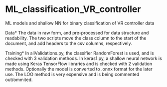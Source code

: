 # ML_classification_VR_controller
ML models and shallow NN for binary classification of VR controller data

Data*
The data in raw form, and pre-processed for data structure and readability. The two scripts move the class column to the start of the document, and add headers to the csv columns, respectively.

Training*
In allValidations.py, the classifier RandomForest is used, and is checked with 3 validation methods.
In keras1.py, a shallow neural network is made using Keras TensorFlow libraries and is checked with 2 validation methods. Optionally the model is converted to .onnx format for the later use.
The LOO method is very expensive and is being commented out/ommited.
